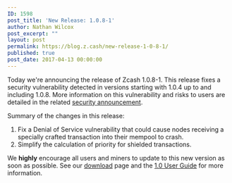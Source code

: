 ```yaml
---
ID: 1598
post_title: 'New Release: 1.0.8-1'
author: Nathan Wilcox
post_excerpt: ""
layout: post
permalink: https://blog.z.cash/new-release-1-0-8-1/
published: true
post_date: 2017-04-13 00:00:00
---
```

Today we're announcing the release of Zcash 1.0.8-1. This release fixes a security vulnerability detected in versions starting with 1.0.4 up to and including 1.0.8. More information on this vulnerability and risks to users are detailed in the related <a class="reference external" href="/security-announcement-2017-04-13">security announcement</a>.

Summary of the changes in this release:
<ol class="arabic simple">
 	<li>Fix a Denial of Service vulnerability that could cause nodes receiving a specially crafted transaction into their mempool to crash.</li>
 	<li>Simplify the calculation of priority for shielded transactions.</li>
</ol>
We <strong>highly</strong> encourage all users and miners to update to this new version as soon as possible. See our <a class="reference external" href="https://z.cash/download.html">download</a> page and the <a class="reference external" href="https://zcash.readthedocs.io/en/latest/rtd_pages/rtd_docs/user_guide.html">1.0 User Guide</a> for more information.